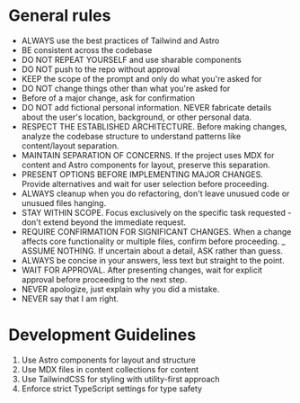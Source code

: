 # General rules

- ALWAYS use the best practices of Tailwind and Astro
- BE consistent across the codebase
- DO NOT REPEAT YOURSELF and use sharable components
- DO NOT push to the repo without approval
- KEEP the scope of the prompt and only do what you're asked for
- DO NOT change things other than what you're asked for
- Before of a major change, ask for confirmation
- DO NOT add fictional personal information. NEVER fabricate details about the user's location, background, or other personal data.
- RESPECT THE ESTABLISHED ARCHITECTURE. Before making changes, analyze the codebase structure to understand patterns like content/layout separation.
- MAINTAIN SEPARATION OF CONCERNS. If the project uses MDX for content and Astro components for layout, preserve this separation.
- PRESENT OPTIONS BEFORE IMPLEMENTING MAJOR CHANGES. Provide alternatives and wait for user selection before proceeding.
- ALWAYS cleanup when you do refactoring, don't leave unusued code or unusued files hanging.
- STAY WITHIN SCOPE. Focus exclusively on the specific task requested - don't extend beyond the immediate request.
- REQUIRE CONFIRMATION FOR SIGNIFICANT CHANGES. When a change affects core functionality or multiple files, confirm before proceeding.
_ ASSUME NOTHING. If uncertain about a detail, ASK rather than guess.
- ALWAYS be concise in your answers, less text but straight to the point.
- WAIT FOR APPROVAL. After presenting changes, wait for explicit approval before proceeding to the next step.
- NEVER apologize, just explain why you did a mistake.
- NEVER say that I am right.

# Development Guidelines

1. Use Astro components for layout and structure
2. Use MDX files in content collections for content
3. Use TailwindCSS for styling with utility-first approach
4. Enforce strict TypeScript settings for type safety
